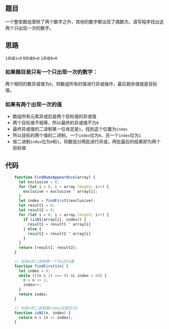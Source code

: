 
## 题目

 一个整型数组里除了两个数字之外，其他的数字都出现了偶数次。请写程序找出这两个只出现一次的数字。

## 思路

 `1异或1=0`  `0异或0=0`  `1异或0=0`

### 如果题目是只有一个只出现一次的数字：

两个相同的数异或值为`0`，将数组所有的值进行异或操作，最后剩余值就是目标值。

### 如果有两个出现一次的值

- 数组所有元素异或后是两个目标值的异或值
- 两个目标值不相等，所以最终的异或值不为`0`
- 最终异或值的二进制某一位肯定是`1`，找到这个位置为`index`
- 所以目标的两个值的二进制，一个`index`位为`0`，另一个`index`位为`1`
- 按二进制`index`位为`0`和`1`，将数组分两批进行异或，两批最后的结果即为两个目标值

## 代码

```js
    function FindNumsAppearOnce(array) {
      let exclusive = 0;
      for (let i = 0; i < array.length; i++) {
        exclusive = exclusive ^ array[i];
      }
      let index = findFirst1(exclusive);
      let result1 = 0;
      let result2 = 0;
      for (let i = 0; i < array.length; i++) {
        if (isN1(array[i], index)) {
          result1 = result1 ^ array[i]
        } else {
          result2 = result2 ^ array[i]
        }
      }
      return [result1, result2];
    }

    // 找到n的二进制第一个为1的位置
    function findFirst1(n) {
      let index = 0;
      while (((n & 1) === 0) && index < 64) {
        n = n >> 1;
        index++;
      }
      return index;
    }

    // 判断n的二进制第index位是否为1
    function isN1(n, index) {
      return n & (n >> index);
    }
```